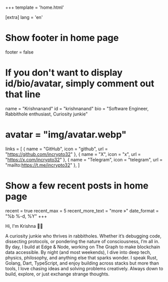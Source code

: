 +++
template = 'home.html'

[extra]
lang = 'en'

# Show footer in home page
footer = false

# If you don't want to display id/bio/avatar, simply comment out that line
name = "Krishnanand"
id = "krishnanand"
bio = "Software Engineer, Rabbithole enthusiast, Curiosity junkie"
# avatar = "img/avatar.webp"
links = [
    { name = "GitHub", icon = "github", url = "https://github.com/incrypto32" },
    { name = "X", icon = "x", url = "https://x.com/incrypto32" },
    { name = "Telegram", icon = "telegram", url = "mailto:https://t.me/incrypto32" },
]

# Show a few recent posts in home page
recent = true
recent_max = 5
recent_more_text = "more »"
date_format = "%b %-d, %Y"
+++

Hi, I'm Krishna 👋🏻

A curiosity junkie who thrives in rabbitholes. Whether it’s debugging code, dissecting protocols, or pondering the nature of consciousness, I’m all in.
By day, I build at Edge & Node, working on The Graph to make blockchain data accessible. By night (and most weekends), I dive into deep tech, physics, philosophy, and anything else that sparks wonder.
I speak Rust, Golang, Dart, TypeScript, and enjoy building across stacks but more than tools, I love chasing ideas and solving problems creatively.
Always down to build, explore, or just exchange strange thoughts.